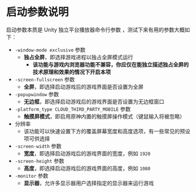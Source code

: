 # 启动参数说明

启动参数本质是 Unity 独立平台播放器命令行参数 ，测试下来有用的参数大概如下： 

 - `-window-mode exclusive` 参数
    - **独占全屏**，即选择游戏进程以独占全屏模式运行
      - **该功能与游戏内浏览器功能不兼容，你应仅在能独立描述独占全屏的技术原理和效果的情况下开启本项**
  - `-screen-fullscreen` 参数
    - **全屏**，即选择启动游戏后的游戏界面是否设置为全屏
  - `-popupwindow` 参数
    - **无边框**，即选择启动游戏后的游戏界面是否设置为无边框窗口
  - `-platform_type CLOUD_THIRD_PARTY_MOBILE` 参数
    - **触摸屏模式**，即启用原神内置的触摸屏操作模式（键鼠输入将被忽略）
  - 分辨率
    - 该功能可以快速设置下方的覆盖屏幕宽度和高度选项，有一些常见的预设项可供选择
  - `-screen-width` 参数
    - **宽度**，即选择启动游戏后的游戏界面的宽度，例如 `1920`
  - `-screen-height` 参数
    - **高度**，即选择启动游戏后的游戏界面的高度，例如 `1080`
  - `-monitor` 参数
    - **显示器**，允许多显示器用户选择指定的显示器来运行游戏